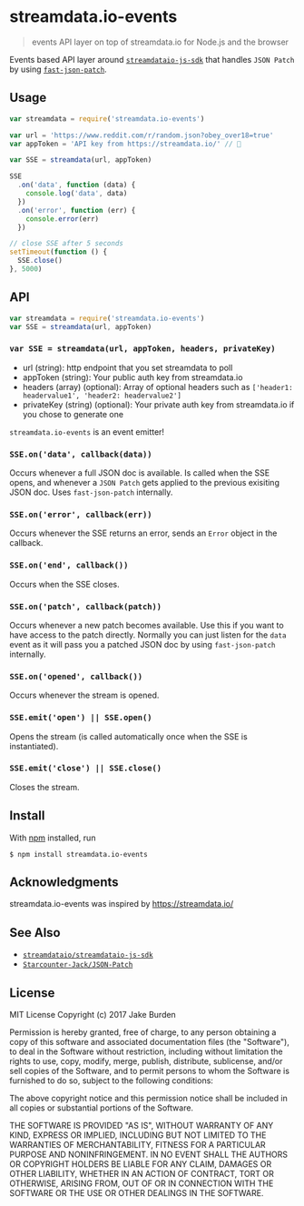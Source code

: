 # streamdata.io-events

> events API layer on top of streamdata.io for Node.js and the browser

Events based API layer around [`streamdataio-js-sdk`](https://github.com/streamdataio/streamdataio-js-sdk) that handles `JSON Patch` by using [`fast-json-patch`](https://github.com/Starcounter-Jack/JSON-Patch).

## Usage


```js
var streamdata = require('streamdata.io-events')

var url = 'https://www.reddit.com/r/random.json?obey_over18=true'
var appToken = 'API key from https://streamdata.io/' // 🔑

var SSE = streamdata(url, appToken)

SSE
  .on('data', function (data) {
    console.log('data', data)
  })
  .on('error', function (err) {
    console.error(err)
  })

// close SSE after 5 seconds 
setTimeout(function () {
  SSE.close()
}, 5000)
```


## API

```js
var streamdata = require('streamdata.io-events')
var SSE = streamdata(url, appToken)
```

### `var SSE = streamdata(url, appToken, headers, privateKey)`

- url (string): http endpoint that you set streamdata to poll
- appToken (string): Your public auth key from streamdata.io
- headers (array) (optional): Array of optional headers such as `['header1: headervalue1', 'header2: headervalue2']`
- privateKey (string) (optional): Your private auth key from streamdata.io if you chose to generate one

`streamdata.io-events` is an event emitter!


### `SSE.on('data', callback(data))`

Occurs whenever a full JSON doc is available.  Is called when the SSE opens, and whenever a `JSON Patch` gets applied to the previous exisiting JSON doc. Uses `fast-json-patch` internally.

### `SSE.on('error', callback(err))`
Occurs whenever the SSE returns an error, sends an `Error` object in the callback.

### `SSE.on('end', callback())`
Occurs when the SSE closes.

### `SSE.on('patch', callback(patch))`
Occurs whenever a new patch becomes available. Use this if you want to have access to the patch directly. Normally you can just listen for the `data` event as it will pass you a patched JSON doc by using `fast-json-patch` internally.

### `SSE.on('opened', callback())`
Occurs whenever the stream is opened.

### `SSE.emit('open') || SSE.open()`
Opens the stream (is called automatically once when the SSE is instantiated).

### `SSE.emit('close') || SSE.close()`
Closes the stream.



## Install

With [npm](https://npmjs.org/) installed, run

```
$ npm install streamdata.io-events
```

## Acknowledgments

streamdata.io-events was inspired by https://streamdata.io/

## See Also

- [`streamdataio/streamdataio-js-sdk`](https://github.com/streamdataio/streamdataio-js-sdk)
- [`Starcounter-Jack/JSON-Patch`](https://github.com/Starcounter-Jack/JSON-Patch)

## License

MIT License
Copyright (c) 2017 Jake Burden

Permission is hereby granted, free of charge, to any person obtaining a copy of this software and associated documentation files (the "Software"), to deal in the Software without restriction, including without limitation the rights to use, copy, modify, merge, publish, distribute, sublicense, and/or sell copies of the Software, and to permit persons to whom the Software is furnished to do so, subject to the following conditions:

The above copyright notice and this permission notice shall be included in all copies or substantial portions of the Software.

THE SOFTWARE IS PROVIDED "AS IS", WITHOUT WARRANTY OF ANY KIND, EXPRESS OR IMPLIED, INCLUDING BUT NOT LIMITED TO THE WARRANTIES OF MERCHANTABILITY, FITNESS FOR A PARTICULAR PURPOSE AND NONINFRINGEMENT. IN NO EVENT SHALL THE AUTHORS OR COPYRIGHT HOLDERS BE LIABLE FOR ANY CLAIM, DAMAGES OR OTHER LIABILITY, WHETHER IN AN ACTION OF CONTRACT, TORT OR OTHERWISE, ARISING FROM, OUT OF OR IN CONNECTION WITH THE SOFTWARE OR THE USE OR OTHER DEALINGS IN THE SOFTWARE.

